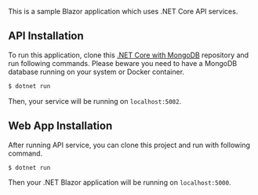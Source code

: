This is a sample Blazor application which uses .NET Core API services.

## API Installation 

To run this application, clone this [.NET Core with MongoDB] repository and run following commands. Please beware you need to have a MongoDB database running on your system or Docker container.

```sh
$ dotnet run
```
Then, your service will be running on `localhost:5002`.

## Web App Installation

After running API service, you can clone this project and run with following command.

```sh
$ dotnet run
```

Then your .NET Blazor application will be running on `localhost:5000`.



[.NET Core with MongoDB]: <https://github.com/hfurkanvural/.NET-Core-with-MongoDB>
